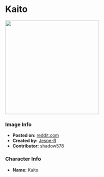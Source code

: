 # Kaito

<img src="https://raw.githubusercontent.com/shadow578/Project-Padoru/master/Padoru/U_Jespe-R/vocaloid-kaito.png" height="300">

### Image Info
* **Posted on:**     [reddit.com](https://www.reddit.com/r/Padoru/comments/gr1cer/daily_padoru_147_kaito_vocaloid/)
* **Created by:**    [Jespe-R](https://github.com/shadow578/Project-Padoru/blob/master/table-of-contents/creators/JespeR.md)
* **Contributor:**   shadow578

### Character Info
* **Name:**   Kaito


